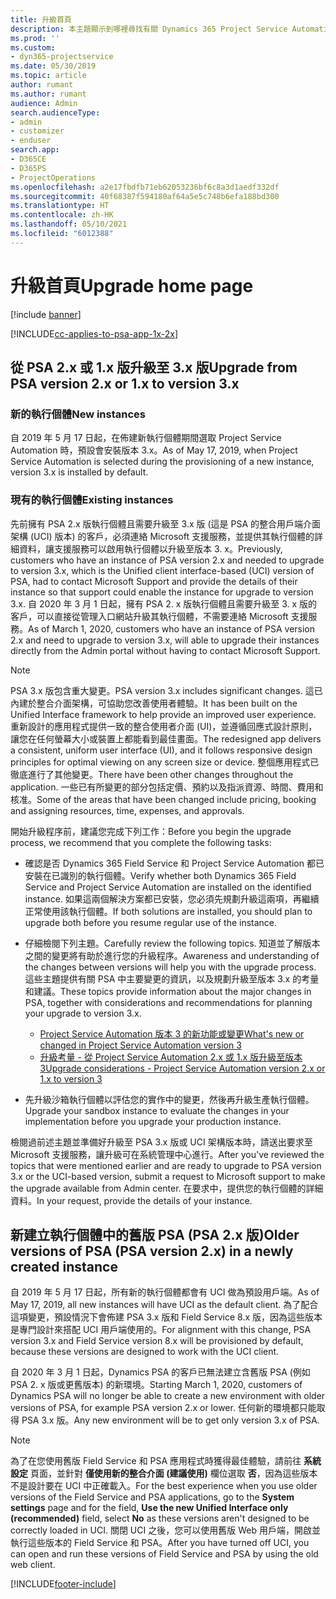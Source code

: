 ```yaml
---
title: 升級首頁
description: 本主題顯示到哪裡尋找有關 Dynamics 365 Project Service Automation 的新功能和其已變更功能的重要資訊，以及升級為最新版本的程序。
ms.prod: ''
ms.custom:
- dyn365-projectservice
ms.date: 05/30/2019
ms.topic: article
author: rumant
ms.author: rumant
audience: Admin
search.audienceType:
- admin
- customizer
- enduser
search.app:
- D365CE
- D365PS
- ProjectOperations
ms.openlocfilehash: a2e17fbdfb71eb62053236bf6c8a3d1aedf332df
ms.sourcegitcommit: 40f68387f594180af64a5e5c748b6efa188bd300
ms.translationtype: HT
ms.contentlocale: zh-HK
ms.lasthandoff: 05/10/2021
ms.locfileid: "6012388"
---
```

# <a name="upgrade-home-page"></a><span data-ttu-id="8b8ef-103">升級首頁</span><span class="sxs-lookup"><span data-stu-id="8b8ef-103">Upgrade home page</span></span>

[!include [banner](../includes/psa-now-project-operations.md)]

[!INCLUDE[cc-applies-to-psa-app-1x-2x](../includes/cc-applies-to-psa-app-1x-2x.md)]

## <a name="upgrade-from-psa-version-2x-or-1x-to-version-3x"></a><span data-ttu-id="8b8ef-104">從 PSA 2.x 或 1.x 版升級至 3.x 版</span><span class="sxs-lookup"><span data-stu-id="8b8ef-104">Upgrade from PSA version 2.x or 1.x to version 3.x</span></span>

### <a name="new-instances"></a><span data-ttu-id="8b8ef-105">新的執行個體</span><span class="sxs-lookup"><span data-stu-id="8b8ef-105">New instances</span></span>

<span data-ttu-id="8b8ef-106">自 2019 年 5 月 17 日起，在佈建新執行個體期間選取 Project Service Automation 時，預設會安裝版本 3.x。</span><span class="sxs-lookup"><span data-stu-id="8b8ef-106">As of May 17, 2019, when Project Service Automation is selected during the provisioning of a new instance, version 3.x is installed by default.</span></span>

### <a name="existing-instances"></a><span data-ttu-id="8b8ef-107">現有的執行個體</span><span class="sxs-lookup"><span data-stu-id="8b8ef-107">Existing instances</span></span>

<span data-ttu-id="8b8ef-108">先前擁有 PSA 2.x 版執行個體且需要升級至 3.x 版 (這是 PSA 的整合用戶端介面架構 (UCI) 版本) 的客戶，必須連絡 Microsoft 支援服務，並提供其執行個體的詳細資料，讓支援服務可以啟用執行個體以升級至版本 3. x。</span><span class="sxs-lookup"><span data-stu-id="8b8ef-108">Previously, customers who have an instance of PSA version 2.x and needed to upgrade to version 3.x, which is the Unified client interface-based (UCI) version of PSA, had to contact Microsoft Support and provide the details of their instance so that support could enable the instance for upgrade to version 3.x.</span></span> <span data-ttu-id="8b8ef-109">自 2020 年 3 月 1 日起，擁有 PSA 2. x 版執行個體且需要升級至 3. x 版的客戶，可以直接從管理入口網站升級其執行個體，不需要連絡 Microsoft 支援服務。</span><span class="sxs-lookup"><span data-stu-id="8b8ef-109">As of March 1, 2020, customers who have an instance of PSA version 2.x and need to upgrade to version 3.x, will able to upgrade their instances directly from the Admin portal without having to contact Microsoft Support.</span></span>  

> [!NOTE]
> <span data-ttu-id="8b8ef-110">PSA 3.x 版包含重大變更。</span><span class="sxs-lookup"><span data-stu-id="8b8ef-110">PSA version 3.x includes significant changes.</span></span> <span data-ttu-id="8b8ef-111">這已內建於整合介面架構，可協助您改善使用者體驗。</span><span class="sxs-lookup"><span data-stu-id="8b8ef-111">It has been built on the Unified Interface framework to help provide an improved user experience.</span></span> <span data-ttu-id="8b8ef-112">重新設計的應用程式提供一致的整合使用者介面 (UI)，並遵循回應式設計原則，讓您在任何螢幕大小或裝置上都能看到最佳畫面。</span><span class="sxs-lookup"><span data-stu-id="8b8ef-112">The redesigned app delivers a consistent, uniform user interface (UI), and it follows responsive design principles for optimal viewing on any screen size or device.</span></span> <span data-ttu-id="8b8ef-113">整個應用程式已徹底進行了其他變更。</span><span class="sxs-lookup"><span data-stu-id="8b8ef-113">There have been other changes throughout the application.</span></span> <span data-ttu-id="8b8ef-114">一些已有所變更的部分包括定價、預約以及指派資源、時間、費用和核准。</span><span class="sxs-lookup"><span data-stu-id="8b8ef-114">Some of the areas that have been changed include pricing, booking and assigning resources, time, expenses, and approvals.</span></span>

<span data-ttu-id="8b8ef-115">開始升級程序前，建議您完成下列工作：</span><span class="sxs-lookup"><span data-stu-id="8b8ef-115">Before you begin the upgrade process, we recommend that you complete the following tasks:</span></span>

- <span data-ttu-id="8b8ef-116">確認是否 Dynamics 365 Field Service 和 Project Service Automation 都已安裝在已識別的執行個體。</span><span class="sxs-lookup"><span data-stu-id="8b8ef-116">Verify whether both Dynamics 365 Field Service and Project Service Automation are installed on the identified instance.</span></span> <span data-ttu-id="8b8ef-117">如果這兩個解決方案都已安裝，您必須先規劃升級這兩項，再繼續正常使用該執行個體。</span><span class="sxs-lookup"><span data-stu-id="8b8ef-117">If both solutions are installed, you should plan to upgrade both before you resume regular use of the instance.</span></span>
- <span data-ttu-id="8b8ef-118">仔細檢閱下列主題。</span><span class="sxs-lookup"><span data-stu-id="8b8ef-118">Carefully review the following topics.</span></span> <span data-ttu-id="8b8ef-119">知道並了解版本之間的變更將有助於進行您的升級程序。</span><span class="sxs-lookup"><span data-stu-id="8b8ef-119">Awareness and understanding of the changes between versions will help you with the upgrade process.</span></span> <span data-ttu-id="8b8ef-120">這些主題提供有關 PSA 中主要變更的資訊，以及規劃升級至版本 3.x 的考量和建議。</span><span class="sxs-lookup"><span data-stu-id="8b8ef-120">These topics provide information about the major changes in PSA, together with considerations and recommendations for planning your upgrade to version 3.x.</span></span>

    - [<span data-ttu-id="8b8ef-121">Project Service Automation 版本 3 的新功能或變更</span><span class="sxs-lookup"><span data-stu-id="8b8ef-121">What's new or changed in Project Service Automation version 3</span></span>](whats-new-changed-v3.md)
    - [<span data-ttu-id="8b8ef-122">升級考量 - 從 Project Service Automation 2.x 或 1.x 版升級至版本 3</span><span class="sxs-lookup"><span data-stu-id="8b8ef-122">Upgrade considerations - Project Service Automation version 2.x or 1.x to version 3</span></span>](upgrade-v3.md)

- <span data-ttu-id="8b8ef-123">先升級沙箱執行個體以評估您的實作中的變更，然後再升級生產執行個體。</span><span class="sxs-lookup"><span data-stu-id="8b8ef-123">Upgrade your sandbox instance to evaluate the changes in your implementation before you upgrade your production instance.</span></span>

<span data-ttu-id="8b8ef-124">檢閱過前述主題並準備好升級至 PSA 3.x 版或 UCI 架構版本時，請送出要求至 Microsoft 支援服務，讓升級可在系統管理中心進行。</span><span class="sxs-lookup"><span data-stu-id="8b8ef-124">After you've reviewed the topics that were mentioned earlier and are ready to upgrade to PSA version 3.x or the UCI-based version, submit a request to Microsoft support to make the upgrade available from Admin center.</span></span> <span data-ttu-id="8b8ef-125">在要求中，提供您的執行個體的詳細資料。</span><span class="sxs-lookup"><span data-stu-id="8b8ef-125">In your request, provide the details of your instance.</span></span>

## <a name="older-versions-of-psa-psa-version-2x-in-a-newly-created-instance"></a><span data-ttu-id="8b8ef-126">新建立執行個體中的舊版 PSA (PSA 2.x 版)</span><span class="sxs-lookup"><span data-stu-id="8b8ef-126">Older versions of PSA (PSA version 2.x) in a newly created instance</span></span>

<span data-ttu-id="8b8ef-127">自 2019 年 5 月 17 日起，所有新的執行個體都會有 UCI 做為預設用戶端。</span><span class="sxs-lookup"><span data-stu-id="8b8ef-127">As of May 17, 2019, all new instances will have UCI as the default client.</span></span> <span data-ttu-id="8b8ef-128">為了配合這項變更，預設情況下會佈建 PSA 3.x 版和 Field Service 8.x 版，因為這些版本是專門設計來搭配 UCI 用戶端使用的。</span><span class="sxs-lookup"><span data-stu-id="8b8ef-128">For alignment with this change, PSA version 3.x and Field Service version 8.x will be provisioned by default, because these versions are designed to work with the UCI client.</span></span>

<span data-ttu-id="8b8ef-129">自 2020 年 3 月 1 日起，Dynamics PSA 的客戶已無法建立含舊版 PSA (例如 PSA 2. x 版或更舊版本) 的新環境。</span><span class="sxs-lookup"><span data-stu-id="8b8ef-129">Starting March 1, 2020, customers of Dynamics PSA will no longer be able to create a new environment with older versions of PSA, for example PSA version 2.x or lower.</span></span> <span data-ttu-id="8b8ef-130">任何新的環境都只能取得 PSA 3.x 版。</span><span class="sxs-lookup"><span data-stu-id="8b8ef-130">Any new environment will be to get only version 3.x of PSA.</span></span>

> [!NOTE]
> <span data-ttu-id="8b8ef-131">為了在您使用舊版 Field Service 和 PSA 應用程式時獲得最佳體驗，請前往 **系統設定** 頁面，並針對 **僅使用新的整合介面 (建議使用)** 欄位選取 **否**，因為這些版本不是設計要在 UCI 中正確載入。</span><span class="sxs-lookup"><span data-stu-id="8b8ef-131">For the best experience when you use older versions of the Field Service and PSA applications, go to the **System settings** page and for the field, **Use the new Unified Interface only (recommended)** field, select **No** as these versions aren't designed to be correctly loaded in UCI.</span></span> <span data-ttu-id="8b8ef-132">關閉 UCI 之後，您可以使用舊版 Web 用戶端，開啟並執行這些版本的 Field Service 和 PSA。</span><span class="sxs-lookup"><span data-stu-id="8b8ef-132">After you have turned off UCI, you can open and run these versions of Field Service and PSA by using the old web client.</span></span> 


[!INCLUDE[footer-include](../includes/footer-banner.md)]